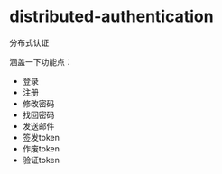 # distributed-authentication
分布式认证


涵盖一下功能点：
- 登录
- 注册
- 修改密码
- 找回密码
- 发送邮件
- 签发token
- 作废token
- 验证token
